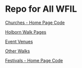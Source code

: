 # Repo for All WFIL

[Churches - Home Page Code](https://gist.github.com/scottmav/aece5c81e4fc2fc1604b#home-page-code-for-all-church-listings)

[Holborn Walk Pages](https://gist.github.com/scottmav/25ca5ed0f1c29a3757a0#guided-walks)

[Event Venues](https://gist.github.com/scottmav/953255b693bfaf2be970#event-venues)

[Other Walks](https://gist.github.com/scottmav/345e6437fbf96bbc853b#other-walks)

[Festivals - Home Page Code]()
